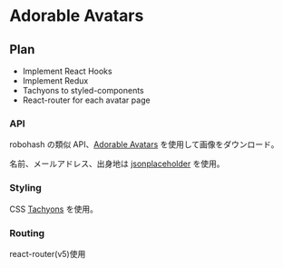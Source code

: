 # Adorable Avatars

## Plan

- Implement React Hooks
- Implement Redux
- Tachyons to styled-components
- React-router for each avatar page

### API

robohash の類似 API、[Adorable Avatars](http://avatars.adorable.io/#demo) を使用して画像をダウンロード。

名前、メールアドレス、出身地は [jsonplaceholder](https://jsonplaceholder.typicode.com/users) を使用。

### Styling

CSS [Tachyons](https://tachyons.io/) を使用。

### Routing

react-router(v5)使用
